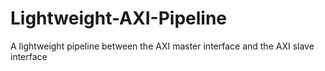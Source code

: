 # Lightweight-AXI-Pipeline
A lightweight pipeline between the AXI master interface and the AXI slave interface
